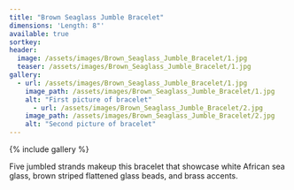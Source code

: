 ```yaml
---
title: "Brown Seaglass Jumble Bracelet"
dimensions: 'Length: 8"'
available: true
sortkey: 
header:
  image: /assets/images/Brown_Seaglass_Jumble_Bracelet/1.jpg
  teaser: /assets/images/Brown_Seaglass_Jumble_Bracelet/1.jpg
gallery:
  - url: /assets/images/Brown_Seaglass_Jumble_Bracelet/1.jpg
    image_path: /assets/images/Brown_Seaglass_Jumble_Bracelet/1.jpg
    alt: "First picture of bracelet"
      - url: /assets/images/Brown_Seaglass_Jumble_Bracelet/2.jpg
    image_path: /assets/images/Brown_Seaglass_Jumble_Bracelet/2.jpg
    alt: "Second picture of bracelet"
---
```



{% include gallery %}


Five jumbled strands makeup this bracelet that showcase white African sea glass, brown striped flattened glass beads, and brass accents.